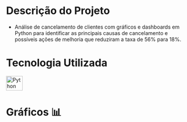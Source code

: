 # Descrição do Projeto 
- Análise de cancelamento de clientes com gráficos e dashboards em Python para identificar as principais causas de cancelamento e possíveis ações de melhoria que reduziram a taxa de 56% para 18%.

# Tecnologia Utilizada
<div>
    <img align="center" alt="Python" height="40" width="45" src="https://cdn.jsdelivr.net/gh/devicons/devicon@latest/icons/python/python-original.svg"> 
</div>

# Gráficos 📊


